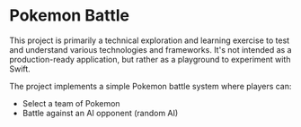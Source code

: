 # Pokemon Battle

This project is primarily a technical exploration and learning exercise to test and understand various technologies and frameworks. It's not intended as a production-ready application, but rather as a playground to experiment with Swift.

The project implements a simple Pokemon battle system where players can:
- Select a team of Pokemon
- Battle against an AI opponent (random AI)